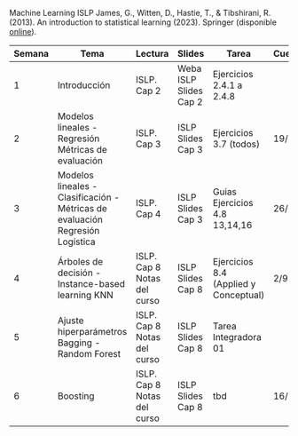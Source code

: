 Machine Learning
ISLP James, G., Witten, D., Hastie, T., & Tibshirani, R. (2013). An introduction to statistical learning (2023). Springer (disponible [online](https://www.statlearning.com/)). 

| Semana |Tema | Lectura | Slides | Tarea | Cuestionario |
|----------|---|-------|----------|-----|--|
| 1  | Introducción  |ISLP. Cap 2  | Weba <br/> ISLP Slides Cap 2  | Ejercicios 2.4.1 a 2.4.8| |
| 2  | Modelos lineales - Regresión <br/>Métricas de evaluación|ISLP. Cap 3 | ISLP Slides Cap 3 | Ejercicios 3.7 (todos) |19/8|
| 3  | Modelos lineales - Clasificación - <br/>Métricas de evaluación Regresión Logística |ISLP. Cap 4 | ISLP Slides Cap 3 | Guias <br/> Ejercicios 4.8 13,14,16 |26/8|
| 4  | Árboles de decisión -  Instance-based learning KNN |ISLP. Cap 8 <br/> Notas del curso| ISLP Slides Cap 8 | Ejercicios 8.4 (Applied y Conceptual) | 2/9 |
| 5  | Ajuste hiperparámetros <br/> Bagging - Random Forest<br/>  |ISLP. Cap 8 <br/> Notas del curso| ISLP Slides Cap 8 | Tarea Integradora 01||
| 6  | Boosting |ISLP. Cap 8 <br/> Notas del curso| ISLP Slides Cap 8 | tbd |16/9|
